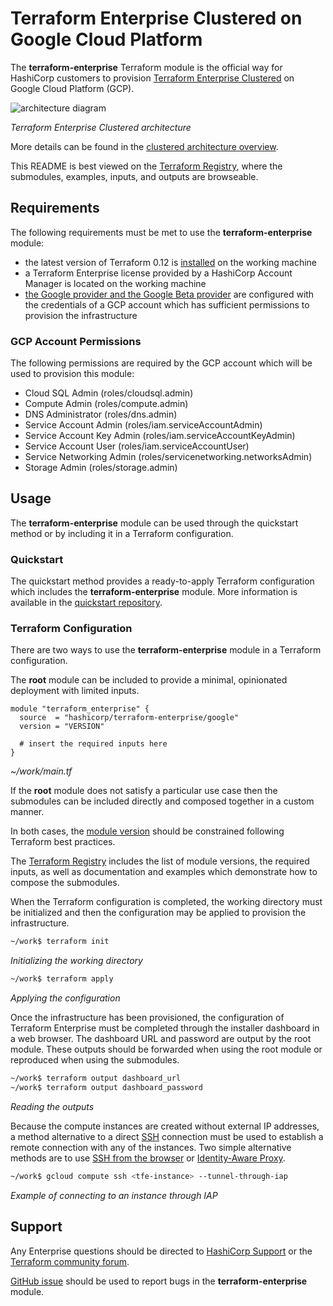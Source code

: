# Terraform Enterprise Clustered on Google Cloud Platform

The **terraform-enterprise** Terraform module is the official way for
HashiCorp customers to provision [Terraform Enterprise Clustered][tfe]
on Google Cloud Platform (GCP).

![architecture diagram][architecture-diagram]

*Terraform Enterprise Clustered architecture*

More details can be found in the
[clustered architecture overview][tfe-clustered-architecture].

This README is best viewed on the
[Terraform Registry][tf-registry], where the submodules,
examples, inputs, and outputs are browseable.

## Requirements

The following requirements must be met to use the
**terraform-enterprise** module:

- the latest version of Terraform 0.12 is [installed][tf-install] on the
  working machine
- a Terraform Enterprise license provided by a HashiCorp
  Account Manager is located on the working machine
- [the Google provider and the Google Beta provider][google-provider]
  are configured with the credentials of a GCP account
  which has sufficient permissions to provision the infrastructure

### GCP Account Permissions

The following permissions are required by the GCP account which will be
used to provision this module:

- Cloud SQL Admin (roles/cloudsql.admin)
- Compute Admin (roles/compute.admin)
- DNS Administrator (roles/dns.admin)
- Service Account Admin (roles/iam.serviceAccountAdmin)
- Service Account Key Admin (roles/iam.serviceAccountKeyAdmin)
- Service Account User (roles/iam.serviceAccountUser)
- Service Networking Admin (roles/servicenetworking.networksAdmin)
- Storage Admin (roles/storage.admin)

## Usage

The **terraform-enterprise** module can be used through the quickstart
method or by including it in a Terraform configuration.

### Quickstart

The quickstart method provides a ready-to-apply Terraform configuration
which includes the **terraform-enterprise** module. More information is
available in the [quickstart repository][quickstart].

### Terraform Configuration

There are two ways to use the **terraform-enterprise** module in a
Terraform configuration.

The **root** module can be included to provide a minimal, opinionated
deployment with limited inputs.

```hcl
module "terraform_enterprise" {
  source  = "hashicorp/terraform-enterprise/google"
  version = "VERSION"

  # insert the required inputs here
}
```

*~/work/main.tf*

If the **root** module does not satisfy a particular use case then the
submodules can be included directly and composed together in a custom
manner.

In both cases, the [module version][tf-module-version] should be
constrained following Terraform best practices.

The [Terraform Registry][tf-registry] includes the list of module
versions, the required inputs, as well as documentation and
examples which demonstrate how to compose the submodules.

When the Terraform configuration is completed, the
working directory must be initialized and then the configuration may be
applied to provision the infrastructure.

```sh
~/work$ terraform init
```

*Initializing the working directory*

```sh
~/work$ terraform apply
```

*Applying the configuration*

Once the infrastructure has been provisioned, the configuration of
Terraform Enterprise must be completed through the installer dashboard
in a web browser. The dashboard URL and password are output by the root
module. These outputs should be forwarded when using the root module or
reproduced when using the submodules.

```sh
~/work$ terraform output dashboard_url
~/work$ terraform output dashboard_password
```

*Reading the outputs*

Because the compute instances are created without external IP
addresses, a method alternative to a direct [SSH][ssh] connection must
be used to establish a remote connection with any of the instances. Two
simple alternative methods are to use
[SSH from the browser][ssh-in-browser] or [Identity-Aware Proxy][iap].

```sh
~/work$ gcloud compute ssh <tfe-instance> --tunnel-through-iap
```

*Example of connecting to an instance through IAP*

## Support

Any Enterprise questions should be directed to
[HashiCorp Support][hashicorp-support] or the
[Terraform community forum][tf-community-forum].

[GitHub issue][github-issues] should be used to report bugs in the
**terraform-enterprise** module.

<!-- URLs for links -->

[architecture-diagram]: https://raw.githubusercontent.com/hashicorp/terraform-google-terraform-enterprise/v0.1.2/assets/gcp_diagram.jpg?raw=true
[github-issues]: https://github.com/hashicorp/terraform-google-terraform-enterprise/issues
[google-provider]: https://registry.terraform.io/providers/hashicorp/google
[hashicorp-support]: https://support.hashicorp.com/
[iap]: https://cloud.google.com/iap
[quickstart]: https://github.com/hashicorp/terraform-google-terraform-enterprise-quickstart
[ssh]: https://en.wikipedia.org/wiki/Secure_Shell
[ssh-in-browser]: https://cloud.google.com/compute/docs/ssh-in-browser
[tf-community-forum]: https://discuss.hashicorp.com/c/terraform-core
[tf-install]: https://learn.hashicorp.com/terraform/getting-started/install
[tf-module-version]: https://www.terraform.io/docs/configuration/modules.html#module-versions
[tf-registry]: https://registry.terraform.io/modules/hashicorp/terraform-enterprise/google
[tfe-clustered-architecture]: https://www.terraform.io/docs/enterprise/before-installing/cluster-architecture.html
[tfe]: https://www.terraform.io/docs/enterprise/index.html
